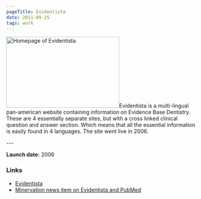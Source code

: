 ```yaml
---
pageTitle: Evidentista
date: 2011-09-25
tags: work
---
```

<p><img src="/assets/images/evi.png" alt="Homepage of Evidentista" width="300" height="189">Evidentista is a multi-lingual pan-american website containing information on Evidence Base Dentistry. These are 4 essentially separate sites, but with a cross linked clinical question and answer section. Which means that all the essential information is easily found in 4 languages. The site went live in 2006.</p>
---

<p><strong>Launch date:</strong> 2006</p>
<h3>Links</h3>
<ul>
<li><a href="http://www.evidentista.org/">Evidentista</a></li>
<li><a href="http://www.minervation.com/30-different-ways-to-search-pubmed-/">Minervation news item on Evidentista and PubMed</a></li>
</ul>